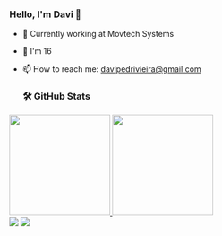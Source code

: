 ### Hello, I'm Davi 👋

- 🔭 Currently working at Movtech Systems
- 💬 I'm 16
- 📫 How to reach me: davipedrivieira@gmail.com

  ### 🛠️ GitHub Stats

 <div>
  <a href="https://github.com/davipedrivieira">
  <img height="180em" src="https://github-readme-stats-eight-theta.vercel.app/api?username=davipedrivieira&show_icons=true&theme=tokyonight&include_all_commits=true&count_private=true"/>
  <img height="180em" src="https://github-readme-stats-eight-theta.vercel.app/api/top-langs/?username=davipedrivieira&layout=compact&langs_count=8&theme=tokyonight"/>
<div>

<div> 
  <a href = "mailto:davipedrivieira@gmail.com"><img src="https://img.shields.io/badge/-Gmail-%23333?style=for-the-badge&logo=gmail&logoColor=white" target="_blank"></a>
  <a href="https://www.linkedin.com/in/Davi-Pedri-Vieira/" target="_blank"><img src="https://img.shields.io/badge/-LinkedIn-%230077B5?style=for-the-badge&logo=linkedin&logoColor=white" target="_blank"></a> 
</div>
